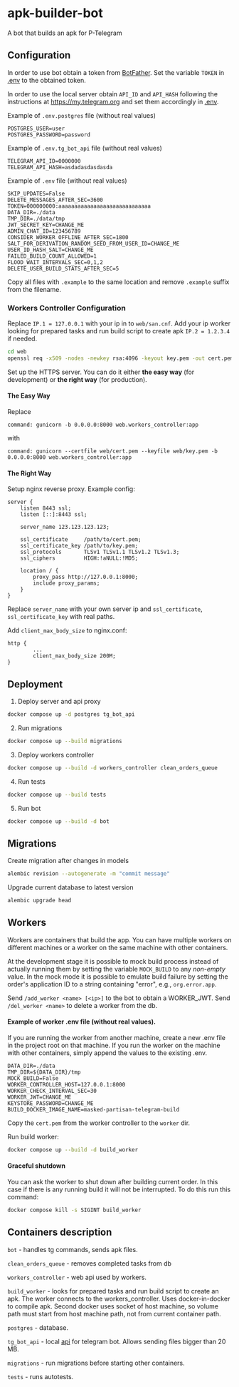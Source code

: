 # apk-builder-bot

A bot that builds an apk for P-Telegram

## Configuration
In order to use bot obtain a token from [BotFather](https://t.me/botfather).
Set the variable `TOKEN` in [.env](./.env) to the obtained token.

In order to use the local server obtain `API_ID` and `API_HASH`
following the instructions at <https://my.telegram.org>
and set them accordingly in [.env](./.env).

Example of `.env.postgres` file (without real values)
```
POSTGRES_USER=user
POSTGRES_PASSWORD=password
```

Example of `.env.tg_bot_api` file (without real values)
```
TELEGRAM_API_ID=0000000
TELEGRAM_API_HASH=asdadasdasdasda
```

Example of `.env` file (without real values)
```
SKIP_UPDATES=False
DELETE_MESSAGES_AFTER_SEC=3600
TOKEN=000000000:aaaaaaaaaaaaaaaaaaaaaaaaaaaaa
DATA_DIR=./data
TMP_DIR=./data/tmp
JWT_SECRET_KEY=CHANGE_ME
ADMIN_CHAT_ID=123456789
CONSIDER_WORKER_OFFLINE_AFTER_SEC=1800
SALT_FOR_DERIVATION_RANDOM_SEED_FROM_USER_ID=CHANGE_ME
USER_ID_HASH_SALT=CHANGE_ME
FAILED_BUILD_COUNT_ALLOWED=1
FLOOD_WAIT_INTERVALS_SEC=0,1,2
DELETE_USER_BUILD_STATS_AFTER_SEC=5
```

Copy all files with `.example` to the same location and remove `.example` suffix from the filename.

### Workers Controller Configuration

Replace `IP.1 = 127.0.0.1` with your ip in to `web/san.cnf`. Add your ip worker looking for prepared tasks and run build script to 
create apk
`IP.2 = 1.2.3.4` if needed.

```bash
cd web
openssl req -x509 -nodes -newkey rsa:4096 -keyout key.pem -out cert.pem -config san.cnf
```

Set up the HTTPS server. You can do it either **the easy way** (for development) 
or **the right way** (for production).

#### The Easy Way

Replace 

`command: gunicorn -b 0.0.0.0:8000 web.workers_controller:app`

with

`command: gunicorn --certfile web/cert.pem --keyfile web/key.pem -b 0.0.0.0:8000 web.workers_controller:app`

#### The Right Way

Setup nginx reverse proxy. Example config:

```
server {
    listen 8443 ssl;
    listen [::]:8443 ssl;

    server_name 123.123.123.123;

    ssl_certificate     /path/to/cert.pem;
    ssl_certificate_key /path/to/key.pem;
    ssl_protocols       TLSv1 TLSv1.1 TLSv1.2 TLSv1.3;
    ssl_ciphers         HIGH:!aNULL:!MD5;

    location / {
        proxy_pass http://127.0.0.1:8000;
        include proxy_params;
    }
}
```

Replace `server_name` with your own server ip and `ssl_certificate`, 
`ssl_certificate_key` with real paths.

Add `client_max_body_size` to nginx.conf:

```
http {
        ...
        client_max_body_size 200M;
}
```

## Deployment

1. Deploy server and api proxy

```bash
docker compose up -d postgres tg_bot_api
```

2. Run migrations

```bash
docker compose up --build migrations
```

3. Deploy workers controller

```bash
docker compose up --build -d workers_controller clean_orders_queue
```

4. Run tests

```bash
docker compose up --build tests
```

5. Run bot

```bash
docker compose up --build -d bot
```

## Migrations

Create migration after changes in models
```bash
alembic revision --autogenerate -m "commit message"
```

Upgrade current database to latest version
```bash
alembic upgrade head
```

## Workers

Workers are containers that build the app. You can have multiple workers 
on different machines or a worker on the same machine with other 
containers.

At the development stage it is possible to mock build process instead 
of actually running them by setting the variable `MOCK_BUILD` to any 
*non-empty* value. In the mock mode it is possible to emulate build 
failure by setting the order's application ID to a string containing 
"error", e.g., `org.error.app`.

Send `/add_worker <name> [<ip>]` to the bot to obtain a WORKER_JWT. 
Send `/del_worker <name>` to delete a worker from the db.

#### Example of worker .env file (without real values). 

If you are running the worker from another machine, create a new .env file in 
the project root on that machine. If you run the worker on the machine with 
other containers, simply append the values to the existing .env.

```
DATA_DIR=./data
TMP_DIR=${DATA_DIR}/tmp
MOCK_BUILD=False
WORKER_CONTROLLER_HOST=127.0.0.1:8000
WORKER_CHECK_INTERVAL_SEC=30
WORKER_JWT=CHANGE_ME
KEYSTORE_PASSWORD=CHANGE_ME
BUILD_DOCKER_IMAGE_NAME=masked-partisan-telegram-build
```

Copy the `cert.pem` from the worker controller to the `worker` dir.

Run build worker:

```bash
docker compose up --build -d build_worker
```

#### Graceful shutdown

You can ask the worker to shut down after building current order. In this case 
if there is any running build it will not be interrupted. To do this run this
command:

```bash
docker compose kill -s SIGINT build_worker
```

## Containers description

`bot` - handles tg commands, sends apk files.

`clean_orders_queue` - removes completed tasks from db

`workers_controller` - web api used by workers.

`build_worker` - looks for prepared tasks and run build script to 
create an apk. The worker connects to the workers_controller. Uses 
docker-in-docker to compile apk. Second docker uses socket of host machine, 
so volume path must start from host machine path, not from current container 
path.

`postgres` - database.

`tg_bot_api` - local [api](https://hub.docker.com/r/aiogram/telegram-bot-api) for telegram bot. Allows sending files bigger 
than 20 MB.

`migrations` - run migrations before starting other containers.

`tests` - runs autotests.
